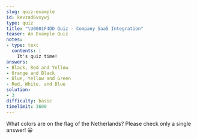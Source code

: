 ```yaml
---
slug: quiz-example
id: kevzad6vxywj
type: quiz
title: "\U0001F4DD Quiz - Company SaaS Integration"
teaser: An Example Quiz
notes:
- type: text
  contents: |
    It's quiz time!
answers:
- Black, Red and Yellow
- Orange and Black
- Blue, Yellow and Green
- Red, White, and Blue
solution:
- 3
difficulty: basic
timelimit: 3600
---
```

What colors are on the flag of the Netherlands? Please check only a single answer! 😀
